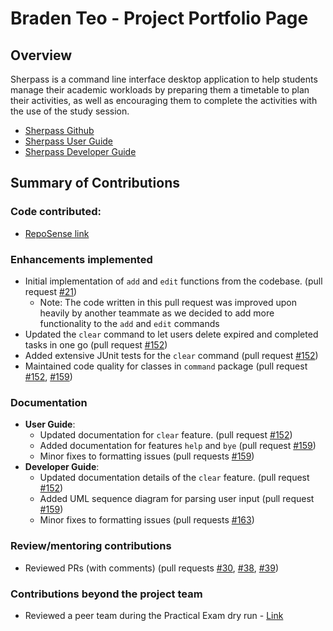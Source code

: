# Braden Teo - Project Portfolio Page

## Overview

Sherpass is a command line interface desktop application to help students manage their academic workloads
by preparing them a timetable to plan their activities, as well as encouraging them to
complete the activities with the use of the study session.

- [Sherpass Github](https://github.com/AY2122S2-CS2113T-T09-1/tp)
- [Sherpass User Guide](https://ay2122s2-cs2113t-t09-1.github.io/tp/UserGuide.html)
- [Sherpass Developer Guide](https://ay2122s2-cs2113t-t09-1.github.io/tp/DeveloperGuide.html)


## Summary of Contributions

### Code contributed:
- [RepoSense link](https://nus-cs2113-ay2122s2.github.io/tp-dashboard/?search=Braden&sort=groupTitle&sortWithin=title&timeframe=commit&mergegroup=&groupSelect=groupByRepos&breakdown=true&checkedFileTypes=docs~functional-code~test-code~other&since=2022-02-18&tabOpen=true&tabType=authorship&tabAuthor=BradenTeo&tabRepo=AY2122S2-CS2113T-T09-1%2Ftp%5Bmaster%5D&authorshipIsMergeGroup=false&authorshipFileTypes=docs~functional-code&authorshipIsBinaryFileTypeChecked=false)

### Enhancements implemented
- Initial implementation of `add` and `edit` functions from the codebase. (pull request [#21](https://github.com/AY2122S2-CS2113T-T09-1/tp/pull/37))
    - Note: The code written in this pull request was improved upon heavily by another teammate as we decided to add more functionality to the `add` and `edit` commands
- Updated the `clear` command to let users delete expired and completed tasks in one go (pull request [#152](https://github.com/AY2122S2-CS2113T-T09-1/tp/pull/152))
- Added extensive JUnit tests for the `clear` command (pull request [#152](https://github.com/AY2122S2-CS2113T-T09-1/tp/pull/152))
- Maintained code quality for classes in `command` package (pull request [#152](https://github.com/AY2122S2-CS2113T-T09-1/tp/pull/152), [#159](https://github.com/AY2122S2-CS2113T-T09-1/tp/pull/159))

### Documentation
- **User Guide**:
    - Updated documentation for `clear` feature. (pull request [#152](https://github.com/AY2122S2-CS2113T-T09-1/tp/pull/152))
    - Added documentation for features `help` and `bye` (pull request [#159](https://github.com/AY2122S2-CS2113T-T09-1/tp/pull/159))
    - Minor fixes to formatting issues (pull requests [#159](https://github.com/AY2122S2-CS2113T-T09-1/tp/pull/159))
      <br/>
- **Developer Guide**:
    - Updated documentation details of the `clear` feature. (pull request [#152](https://github.com/AY2122S2-CS2113T-T09-1/tp/pull/152))
    - Added UML sequence diagram for parsing user input (pull request [#159](https://github.com/AY2122S2-CS2113T-T09-1/tp/pull/159))
    - Minor fixes to formatting issues (pull requests [#163](https://github.com/AY2122S2-CS2113T-T09-1/Sherpass/pull/163))


### Review/mentoring contributions
- Reviewed PRs (with comments) (pull requests [#30](https://github.com/AY2122S2-CS2113T-T09-1/tp/pull/30), [#38](https://github.com/AY2122S2-CS2113T-T09-1/tp/pull/38), [#39](https://github.com/AY2122S2-CS2113T-T09-1/tp/pull/39))


### Contributions beyond the project team
- Reviewed a peer team during the Practical Exam dry run - [Link](https://github.com/BradenTeo/ped/issues)



